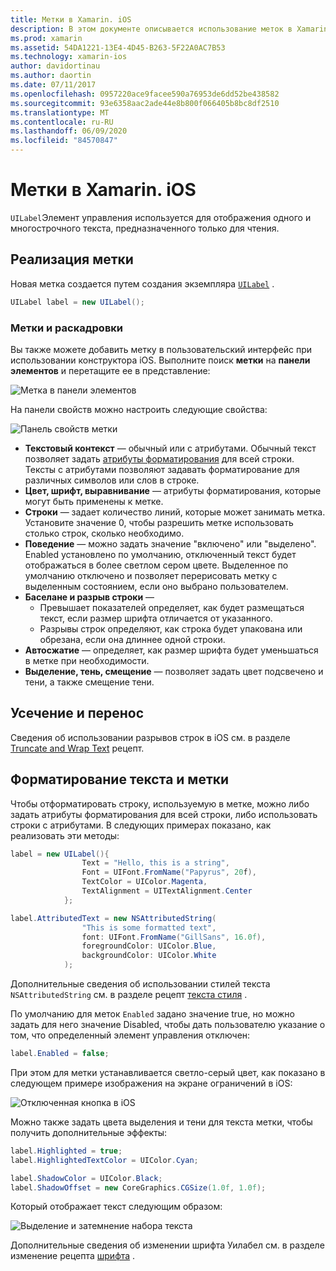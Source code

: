 ```yaml
---
title: Метки в Xamarin. iOS
description: В этом документе описывается использование меток в Xamarin. iOS. В нем описывается создание меток программным способом и с помощью конструктора iOS.
ms.prod: xamarin
ms.assetid: 54DA1221-13E4-4D45-B263-5F22A0AC7B53
ms.technology: xamarin-ios
author: davidortinau
ms.author: daortin
ms.date: 07/11/2017
ms.openlocfilehash: 0957220ace9facee590a76953de6dd52be438582
ms.sourcegitcommit: 93e6358aac2ade44e8b800f066405b8bc8df2510
ms.translationtype: MT
ms.contentlocale: ru-RU
ms.lasthandoff: 06/09/2020
ms.locfileid: "84570847"
---
```

# <a name="labels-in-xamarinios"></a>Метки в Xamarin. iOS

`UILabel`Элемент управления используется для отображения одного и многострочного текста, предназначенного только для чтения.

## <a name="implementing-a-label"></a>Реализация метки

Новая метка создается путем создания экземпляра [`UILabel`](xref:UIKit.UILabel) .

```csharp
UILabel label = new UILabel();
```

### <a name="labels-and-storyboards"></a>Метки и раскадровки

Вы также можете добавить метку в пользовательский интерфейс при использовании конструктора iOS. Выполните поиск **метки** на **панели элементов** и перетащите ее в представление:

![Метка в панели элементов](labels-images/image3.png)

На панели свойств можно настроить следующие свойства:

![Панель свойств метки](labels-images/image2.png)

- **Текстовый контекст** — обычный или с атрибутами. Обычный текст позволяет задать [атрибуты форматирования](#Formatting_Text_and_Label) для всей строки. Тексты с атрибутами позволяют задавать форматирование для различных символов или слов в строке.
- **Цвет, шрифт, выравнивание** — атрибуты форматирования, которые могут быть применены к метке.
- **Строки** — задает количество линий, которые может занимать метка. Установите значение 0, чтобы разрешить метке использовать столько строк, сколько необходимо.
- **Поведение** — можно задать значение "включено" или "выделено". Enabled установлено по умолчанию, отключенный текст будет отображаться в более светлом сером цвете. Выделенное по умолчанию отключено и позволяет перерисовать метку с выделенным состоянием, если оно выбрано пользователем.
- **Баселане и разрыв строки** —
  - Превышает показателей определяет, как будет размещаться текст, если размер шрифта отличается от указанного.
  - Разрывы строк определяют, как строка будет упакована или обрезана, если она длиннее одной строки.
- **Автосжатие** — определяет, как размер шрифта будет уменьшаться в метке при необходимости.
- **Выделение, тень, смещение** — позволяет задать цвет подсвечено и тени, а также смещение тени.

## <a name="truncating-and-wrapping"></a>Усечение и перенос

Сведения об использовании разрывов строк в iOS см. в разделе [Truncate and Wrap Text](https://github.com/xamarin/recipes/tree/master/Recipes/ios/standard_controls/labels/uilabel-truncate-wrap-text) рецепт.

<a name="Formatting_Text_and_Label"></a>

## <a name="formatting-text-and-label"></a>Форматирование текста и метки

Чтобы отформатировать строку, используемую в метке, можно либо задать атрибуты форматирования для всей строки, либо использовать строки с атрибутами. В следующих примерах показано, как реализовать эти методы:

```csharp
label = new UILabel(){
                Text = "Hello, this is a string",
                Font = UIFont.FromName("Papyrus", 20f),
                TextColor = UIColor.Magenta,
                TextAlignment = UITextAlignment.Center
            };
```

```csharp
label.AttributedText = new NSAttributedString(
                "This is some formatted text",
                font: UIFont.FromName("GillSans", 16.0f),
                foregroundColor: UIColor.Blue,
                backgroundColor: UIColor.White
            );
```

Дополнительные сведения об использовании стилей текста `NSAttributedString` см. в разделе рецепт [текста стиля](https://github.com/xamarin/recipes/tree/master/Recipes/ios/standard_controls/text_field/style_text) .

По умолчанию для меток `Enabled` задано значение true, но можно задать для него значение Disabled, чтобы дать пользователю указание о том, что определенный элемент управления отключен:

```csharp
label.Enabled = false;
```

При этом для метки устанавливается светло-серый цвет, как показано в следующем примере изображения на экране ограничений в iOS:

![Отключенная кнопка в iOS](labels-images/image1.png)

Можно также задать цвета выделения и тени для текста метки, чтобы получить дополнительные эффекты:

```csharp
label.Highlighted = true;
label.HighlightedTextColor = UIColor.Cyan;

label.ShadowColor = UIColor.Black;
label.ShadowOffset = new CoreGraphics.CGSize(1.0f, 1.0f);
```

Который отображает текст следующим образом:

![Выделение и затемнение набора текста](labels-images/image4.png)

Дополнительные сведения об изменении шрифта Уилабел см. в разделе изменение рецепта [шрифта](https://github.com/xamarin/recipes/tree/master/Recipes/ios/standard_controls/labels/change_the_font) .
